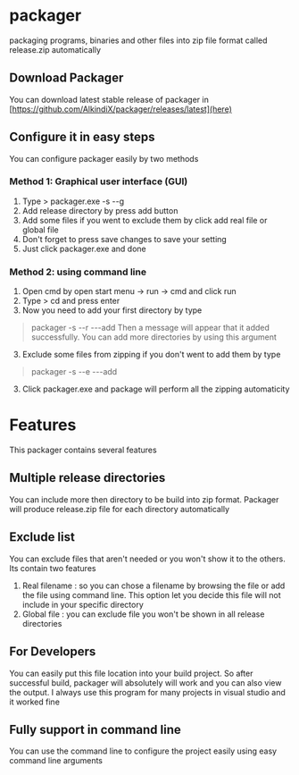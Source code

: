 # packager
packaging programs, binaries and other files into zip file format called release.zip automatically 

## Download Packager 

You can download latest stable release of packager in [https://github.com/AlkindiX/packager/releases/latest](here)
## Configure it in easy steps

You can configure packager easily by two methods 

### Method 1: Graphical user interface (GUI)

1. Type > packager.exe -s --g
2. Add release directory by press add button
3. Add some files if you went to exclude them by click add real file or global file
4. Don't forget to press save changes to save your setting
5. Just click packager.exe and done

### Method 2: using command line

1. Open cmd by open start menu -> run -> cmd and click run
2. Type > cd <packager path> and press enter
2. Now you need to add your first directory by type
> packager -s --r ---add <Release directory path>
Then a message will appear that it added successfully. You can add more directories by using this argument
3. Exclude some files from zipping if you don't went to add them by type
> packager -s --e ---add <file path>
3. Click packager.exe and package will perform all the zipping automaticity 

# Features
This packager contains several features

## Multiple release directories
You can include more then directory to be build into zip format. Packager will produce release.zip file for each directory automatically  

## Exclude list

You can exclude files that aren't needed or you won't show it to the others. Its contain two features

1. Real filename : so you can chose a filename by browsing the file or add the file using command line. This option let you decide this file will not include in your specific directory
2. Global file : you can exclude file you won't be shown in all release directories

## For Developers

You can easily put this file location into your build project. So after successful build, packager will absolutely will work and you can also view the output. I always use this program for many projects in visual studio and it worked fine

## Fully support in command line

You can use the command line to configure the project easily using easy command line arguments

